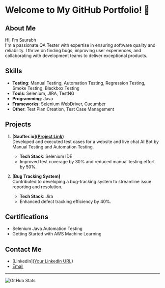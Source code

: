 # Welcome to My GitHub Portfolio! 👋

## About Me
Hi, I'm Saurabh  
I'm a passionate QA Tester with expertise in ensuring software quality and reliability. I thrive on finding bugs, improving user experiences, and collaborating with development teams to deliver exceptional products.  

## Skills
- **Testing**: Manual Testing, Automation Testing, Regression Testing, Smoke Testing, Blackbox Testing  
- **Tools**: Selenium, JIRA, TestNG  
- **Programming**: Java 
- **Frameworks**: Selenium WebDriver, Cucumber  
- **Other**: Test Plan Creation, Test Case Management
  
## Projects
1. **[Saufter.io]([Project Link](https://saufter.io/))**  
   Developed and executed test cases for a website and live chat AI Bot by Manual Testing and Automation Testing.  
   - **Tech Stack**: Selenium IDE 
   - Improved test coverage by 30% and reduced manual testing effort by 50%.  

2. **[Bug Tracking System]**  
   Contributed to developing a bug-tracking system to streamline issue reporting and resolution.  
   - **Tech Stack**: Jira  
   - Enhanced defect tracking efficiency by 40%.  

## Certifications
- Selenium Java Automation Testing  
- Getting Started with AWS Machine Learning  

## Contact Me
- [LinkedIn]([Your LinkedIn URL](https://www.linkedin.com/in/saurabh-patil-841326117/))
- [Email](mailto:saurabhpatil9669@gmail.com) 

---

![GitHub Stats](https://github-readme-stats.vercel.app/api?username=YourUsername&show_icons=true&theme=radical)
